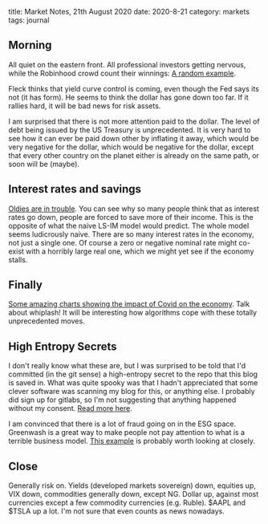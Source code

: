 title: Market Notes, 21th August 2020
date: 2020-8-21
category: markets
tags: journal 

## Morning

All quiet on the eastern front.
All professional investors getting nervous, while the Robinhood crowd count their winnings: 
[A random example](https://www.marketwatch.com/story/low-key-hedge-fund-star-scored-big-in-coronavirus-rout-and-now-says-stock-market-environment-presentslargest-set-of-tail-risks-weve-seen-in-15years-2020-08-20). 

Fleck thinks that yield curve control is coming, even though the Fed says its not (it has form).
He seems to think the dollar has gone down too far. If it rallies hard, it will be bad news for risk assets.

I am surprised that there is not more attention paid to the dollar. 
The level of debt being issued by the US Treasury is unprecedented. 
It is very hard to see how it can ever be paid down other by inflating it away,
which would be very negative for the dollar, which would be negative for the dollar,
except that every other country on the planet either is already on the same path,
or soon will be (maybe).



## Interest rates and savings

[Oldies are in trouble](https://wolfstreet.com/2020/08/19/how-negative-interest-rates-sap-consumer-spending-by-an-ever-larger-part-of-consumers-retirees/).
You can see why so many people think that as interest rates go down, 
people are forced to save more of their income.
This is the opposite of what the naive LS-IM model would predict.
The whole model seems ludicrously naive. 
There are so many interest rates in the economy, not just a single one.
Of course a zero or negative nominal rate might co-exist with a horribly large real one,
which we might yet see if the economy stalls.

## Finally

[Some amazing charts showing the impact of Covid on the economy](https://wolfstreet.com/2020/08/14/fired-up-by-stimulus-money-debt-deferrals-americans-went-shopping-but-where-how-life-has-changed-during-the-pandemic/). Talk about whiplash! 
It will be interesting how algorithms cope with these totally unprecedented moves.



## High Entropy Secrets

I don't really know what these are, but I was surprised to be told that I'd committed (in the git sense) a high-entropy secret to the repo that this blog is saved in. What was quite spooky was that I hadn't appreciated that some clever software was scanning my blog for this, or anything else. I probably did sign up for gitlabs, so I'm not suggesting that anything happened without my consent.
[Read more here](https://www.gitguardian.com/).

I am convinced that there is a lot of fraud going on in the ESG space. 
Greenwash is a great way to make people not pay attention to what is a terrible business model.
[This  example](https://www.sprucepointcap.com/gfl-environmental-inc/) is probably worth looking at closely.

## Close

Generally risk on. 
Yields (developed markets sovereign) down, equities up, VIX down, commodities generally down, except NG. 
Dollar up, against most currencies except a few commodity currencies (e.g. Ruble).
$AAPL and $TSLA up a lot. I'm not sure that even counts as news nowadays.